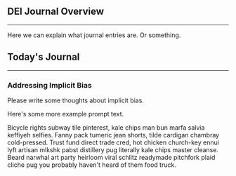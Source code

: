 ## DEI Journal Overview
---

Here we can explain what journal entries are. Or something.

## Today's Journal
---

### Addressing Implicit Bias

Please write some thoughts about implicit bias. 

Here's some more example prompt text.

Bicycle rights subway tile pinterest, kale chips man bun marfa salvia keffiyeh selfies. Fanny pack tumeric jean shorts, tilde cardigan chambray cold-pressed. Trust fund direct trade cred, hot chicken church-key ennui lyft artisan mlkshk pabst distillery pug literally kale chips master cleanse. Beard narwhal art party heirloom viral schlitz readymade pitchfork plaid cliche pug you probably haven't heard of them food truck.
